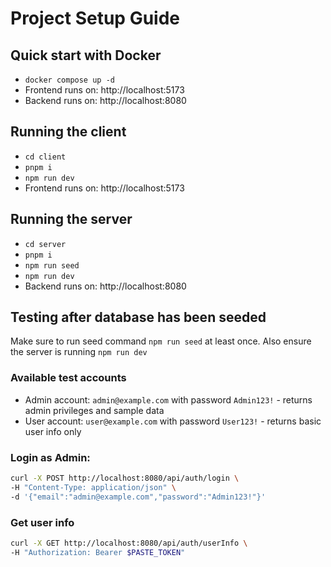 # Project Setup Guide

## Quick start with Docker

- `docker compose up -d`
- Frontend runs on: http://localhost:5173
- Backend runs on: http://localhost:8080

## Running the client

- `cd client`
- `pnpm i`
- `npm run dev`
- Frontend runs on: http://localhost:5173

## Running the server

- `cd server`
- `pnpm i`
- `npm run seed`
- `npm run dev`
- Backend runs on: http://localhost:8080

## Testing after database has been seeded

Make sure to run seed command `npm run seed` at least once. Also ensure the server is running `npm run dev`

### Available test accounts

- Admin account: `admin@example.com` with password `Admin123!` - returns admin privileges and sample data
- User account: `user@example.com` with password `User123!` - returns basic user info only

### Login as Admin:

```bash
curl -X POST http://localhost:8080/api/auth/login \
-H "Content-Type: application/json" \
-d '{"email":"admin@example.com","password":"Admin123!"}'
```

### Get user info

```bash
curl -X GET http://localhost:8080/api/auth/userInfo \
-H "Authorization: Bearer $PASTE_TOKEN"
```
